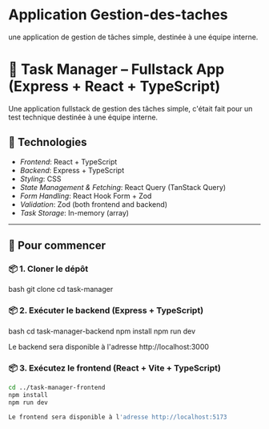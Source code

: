 # Application Gestion-des-taches 
une application de gestion de tâches simple, destinée à une équipe interne.

# 🧩 Task Manager – Fullstack App (Express + React + TypeScript)

Une application fullstack de gestion des tâches simple, c'était fait pour un test technique destinée à une équipe interne.

## 🔧 Technologies

- *Frontend*: React + TypeScript
- *Backend*: Express + TypeScript
- *Styling*: CSS
- *State Management & Fetching*: React Query (TanStack Query)
- *Form Handling*: React Hook Form + Zod
- *Validation*: Zod (both frontend and backend)
- *Task Storage*: In-memory (array)

---

## 🚀 Pour commencer

### 📦 1. Cloner le dépôt

bash
git clone <your-repo-url>
cd task-manager

### 📦 2. Exécuter le backend (Express + TypeScript)

bash
cd task-manager-backend
npm install
npm run dev

Le backend sera disponible à l'adresse http://localhost:3000

### 📦 3. Exécutez le frontend (React + Vite + TypeScript)

```bash
cd ../task-manager-frontend
npm install
npm run dev

Le frontend sera disponible à l'adresse http://localhost:5173
